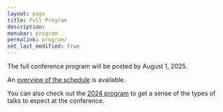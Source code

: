 ```yaml
---
layout: page
title: Full Program
description:
menubar: program
permalink: program/
set_last_modified: true
---
```


The full conference program will be posted by August 1, 2025.  

An [overview of the schedule](../attend/#sched_overview) is available.

You can also check out the [2024 program](https://us-rse.org/usrse24/program/) to get a sense of the types of talks to expect at the conference.
